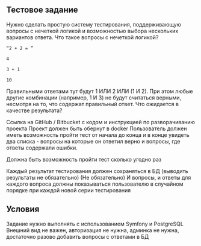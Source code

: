 ## Тестовое задание

Нужно сделать простую систему тестирования, поддерживающую вопросы с нечеткой логикой и возможностью выбора нескольких вариантов ответа.
Что такое вопросы с нечеткой логикой?

```
“2 + 2 = ”

4

3 + 1

10
```

Правильными ответами тут будут 1 ИЛИ 2 ИЛИ (1 И 2). При этом любые другие комбинации (например, 1 И 3) не будут считаться верными, несмотря на то, что содержат правильный ответ.
Что ожидается в качестве результата?

Cсылка на GitHub / Bitbucket с кодом и инструкцией по разворачиванию проекта
Проект должен быть обернут в docker
Пользователь должен иметь возможность пройти тест от начала до конца и в конце увидеть два списка - вопросы на которые он ответил верно и вопросы, где ответы содержали ошибки.

Должна быть возможность пройти тест сколько угодно раз

Каждый результат тестирования должен сохраняться в БД (выводить результаты не обязательно)
(Не обязательно) И вопросы, и ответы для каждого вопроса должны показываться пользователю в случайном порядке при каждой новой серии тестирования


## Условия

Задание нужно выполнять с использованием Symfony и PostgreSQL
Внешний вид не важен, авторизация не нужна, админка не нужна, достаточно разово добавить вопросы с ответами в БД
